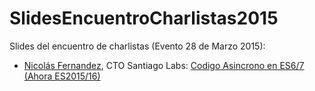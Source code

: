 # SlidesEncuentroCharlistas2015
Slides del encuentro de charlistas (Evento 28 de Marzo 2015):

- [Nicolás Fernandez](http://twitter.com/elBuraBure), CTO Santiago Labs: [Codigo Asincrono en ES6/7 (Ahora ES2015/16)](http://goo.gl/86v9kK)

